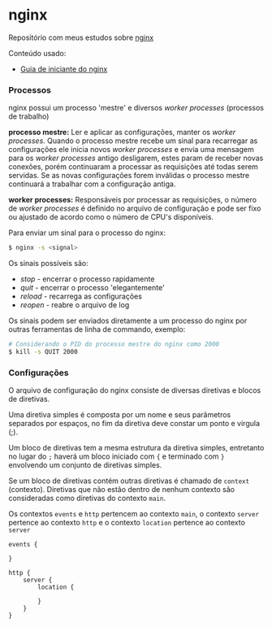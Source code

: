 # nginx

Repositório com meus estudos sobre [nginx](https://nginx.org/)

Conteúdo usado:

-   [Guia de iniciante do nginx](https://nginx.org/en/docs/beginners_guide.html)

### Processos

nginx possui um processo 'mestre' e diversos _worker processes_ (processos de
trabalho)

**processo mestre:** Ler e aplicar as configurações, manter os _worker
processes_. Quando o processo mestre recebe um sinal para recarregar as
configurações ele inicia novos _worker processes_ e envia uma mensagem para os
_worker processes_ antigo desligarem, estes param de receber novas conexões,
porém continuaram a processar as requisições até todas serem servidas. Se as
novas configurações forem inválidas o processo mestre continuará a trabalhar com
a configuração antiga.

**worker processes:** Responsáveis por processar as requisições, o número de
_worker processes_ é definido no arquivo de configuração e pode ser fixo ou
ajustado de acordo como o número de CPU's disponíveis.

Para enviar um sinal para o processo do nginx:

```bash
$ nginx -s <signal>
```

Os sinais possíveis são:

-   _stop_ - encerrar o processo rapidamente
-   _quit_ - encerrar o processo 'elegantemente'
-   _reload_ - recarrega as configurações
-   _reopen_ - reabre o arquivo de log

Os sinais podem ser enviados diretamente a um processo do nginx por outras
ferramentas de linha de commando, exemplo:

```bash
# Considerando o PID do processo mestre do nginx como 2000
$ kill -s QUIT 2000
```

### Configurações

O arquivo de configuração do nginx consiste de diversas diretivas e blocos de
diretivas.

Uma diretiva simples é composta por um nome e seus parâmetros separados por
espaços, no fim da diretiva deve constar um ponto e virgula (;).

Um bloco de diretivas tem a mesma estrutura da diretiva simples, entretanto no
lugar do `;` haverá um bloco iniciado com `{` e terminado com `}` envolvendo um
conjunto de diretivas simples.

Se um bloco de diretivas contém outras diretivas é chamado de `context`
(contexto). Diretivas que não estão dentro de nenhum contexto são consideradas
como diretivas do contexto `main`.

Os contextos `events` e `http` pertencem ao contexto `main`, o contexto `server`
pertence ao contexto `http` e o contexto `location` pertence ao contexto
`server`

```
events {

}

http {
    server {
        location {

        }
    }
}
```
